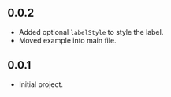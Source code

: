 ## 0.0.2

* Added optional `labelStyle` to style the label.
* Moved example into main file.

## 0.0.1

* Initial project.
